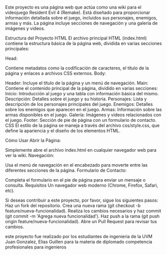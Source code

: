 Este proyecto es una página web que actúa como una wiki para el videojuego Resident Evil 4 (Remake). Está diseñado para proporcionar información detallada sobre el juego, incluidos sus personajes, enemigos, armas y más. La página incluye secciones de navegación y una galería de imágenes y videos.

Estructura del Proyecto
HTML
El archivo principal HTML (index.html) contiene la estructura básica de la página web, dividida en varias secciones principales:

Head:

Contiene metadatos como la codificación de caracteres, el título de la página y enlaces a archivos CSS externos.
Body:

Header: Incluye el título de la página y un menú de navegación.
Main: Contiene el contenido principal de la página, dividido en varias secciones:
Inicio: Introducción al juego y una tabla con información básica del mismo.
Descripción: Detalles sobre el juego y su historia.
Personajes: Lista y descripción de los personajes principales del juego.
Enemigos: Detalles sobre los enemigos que aparecen en el juego.
Armas: Información sobre las armas disponibles en el juego.
Galería: Imágenes y videos relacionados con el juego.
Footer: Sección de pie de página con un formulario de contacto.
CSS
El estilo de la página se maneja a través del archivo css/style.css, que define la apariencia y el diseño de los elementos HTML.

Cómo Usar
Abrir la Página:

Simplemente abre el archivo index.html en cualquier navegador web para ver la wiki.
Navegación:

Usa el menú de navegación en el encabezado para moverte entre las diferentes secciones de la página.
Formulario de Contacto:

Completa el formulario en el pie de página para enviar un mensaje o consulta.
Requisitos
Un navegador web moderno (Chrome, Firefox, Safari, etc).

Si deseas contribuir a este proyecto, por favor, sigue los siguientes pasos:
Haz un fork del repositorio.
Crea una nueva rama (git checkout -b feature/nueva-funcionalidad).
Realiza los cambios necesarios y haz commit (git commit -m 'Agrega nueva funcionalidad').
Haz push a la rama (git push origin feature/nueva-funcionalidad).
Abre un Pull Request para revisar tus cambios.

este proyecto fue realizado por los estudiantes de ingenieria de la UVM 
Juan Gonzalez, Elias Guillen para la materia de diplomado competencia profesionales para ingenieros
